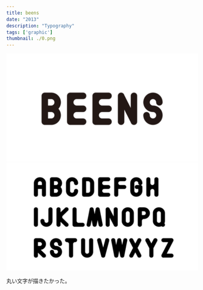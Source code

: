 ```yaml
---
title: beens
date: "2013"
description: "Typography"
tags: ['graphic']
thumbnail: ./0.png
---
```


![1](./1.png)
![2](./2.png)


丸い文字が描きたかった。